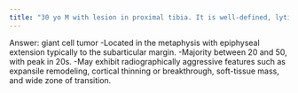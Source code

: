 ```yaml
---
title: "30 yo M with lesion in proximal tibia. It is well-defined, lytic, without a defined sclerotic margin. It is eccentric in location, extending to the subarticular margin."
---
```

Answer: giant cell tumor
-Located in the metaphysis with epiphyseal extension typically to the subarticular margin.
-Majority between 20 and 50, with peak in 20s. 
-May exhibit radiographically aggressive features such as expansile remodeling, cortical thinning or breakthrough, soft-tissue mass, and wide zone of transition.

